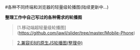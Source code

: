 #各种不同终端和浏览器的轻量级轮播图(陆续更新中...)

**整理工作中自己写过的各种需求的轮播图**

>[1.移动端超轻量级轮播图]
(https://github.com/jawil/slider/tree/master/Mobile-Phone)

>[2.兼容IE8的原生JS轮播图(整理中)]()
